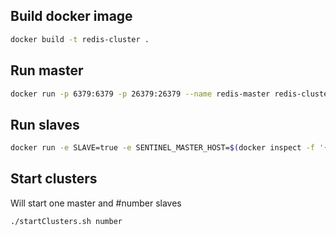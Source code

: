 ## Build docker image

```bash
docker build -t redis-cluster .
```

## Run master 
```bash
docker run -p 6379:6379 -p 26379:26379 --name redis-master redis-cluster
```

## Run slaves 
```bash
docker run -e SLAVE=true -e SENTINEL_MASTER_HOST=$(docker inspect -f '{{range .NetworkSettings.Networks}}{{.IPAddress}}{{end}}' redis-master) -p 26378:26379 --name redis-slave-1 redis-cluster
```

## Start clusters
Will start one master and #number slaves
```bash
./startClusters.sh number
```